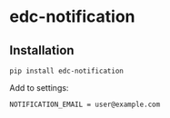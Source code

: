 # edc-notification


Installation
------------
    pip install edc-notification
    
Add to settings:

	NOTIFICATION_EMAIL = user@example.com
